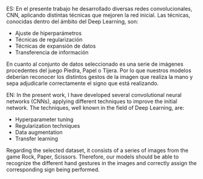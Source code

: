 ES: En el presente trabajo he desarrollado diversas redes convolucionales, CNN, aplicando distintas técnicas que mejoren la red inicial. Las técnicas, conocidas dentro del ámbito del Deep Learning, son:
-	Ajuste de hiperparámetros
-	Técnicas de regularización
-	Técnicas de expansión de datos
-	Transferencia de información

En cuanto al conjunto de datos seleccionado es una serie de imágenes procedentes del juego Piedra, Papel o Tijera. Por lo que nuestros modelos deberían reconocer los distintos gestos de la imagen que realiza la mano y sepa adjudicarle correctamente el signo que está realizando.

EN: In the present work, I have developed several convolutional neural networks (CNNs), applying different techniques to improve the initial network. The techniques, well known in the field of Deep Learning, are:
-	Hyperparameter tuning
-	Regularization techniques
-	Data augmentation
-	Transfer learning

Regarding the selected dataset, it consists of a series of images from the game Rock, Paper, Scissors. Therefore, our models should be able to recognize the different hand gestures in the images and correctly assign the corresponding sign being performed.
